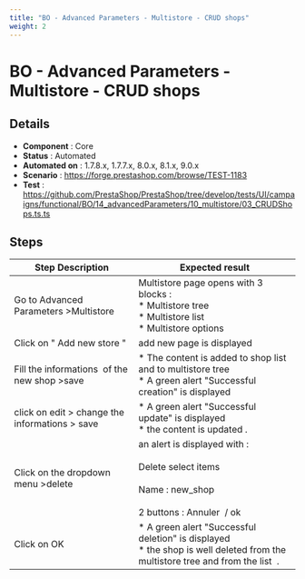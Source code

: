 ```yaml
---
title: "BO - Advanced Parameters - Multistore - CRUD shops"
weight: 2
---
```


# BO - Advanced Parameters - Multistore - CRUD shops
## Details
* **Component** : Core
* **Status** : Automated
* **Automated on** : 1.7.8.x, 1.7.7.x, 8.0.x, 8.1.x, 9.0.x
* **Scenario** : https://forge.prestashop.com/browse/TEST-1183
* **Test** : https://github.com/PrestaShop/PrestaShop/tree/develop/tests/UI/campaigns/functional/BO/14_advancedParameters/10_multistore/03_CRUDShops.ts.ts

## Steps
| Step Description | Expected result |
| ----- | ----- |
| Go to Advanced Parameters >Multistore | Multistore page opens with 3 blocks : <br> * Multistore tree <br> * Multistore list <br> * Multistore options |
| Click on " Add new store " | add new page is displayed |
| Fill the informations  of the new shop >save | * The content is added to shop list and to multistore tree<br> * A green alert "Successful creation" is displayed |
| click on edit > change the informations > save | * A green alert "Successful update" is displayed<br> * the content is updated . |
| Click on the dropdown menu >delete | an alert is displayed with : <br><br>Delete select items <br><br>Name : new_shop<br><br>2 buttons : Annuler  / ok |
| Click on OK | * A green alert "Successful deletion" is displayed<br> * the shop is well deleted from the multistore tree and from the list  . |
